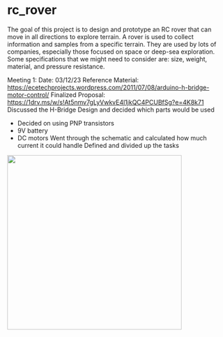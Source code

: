 # rc_rover
The goal of this project is to design and prototype an RC rover that can move in all directions to explore terrain. A rover is used to collect information and samples from a specific terrain. They are used by lots of companies, especially those focused on space or deep-sea exploration. Some specifications that we might need to consider are: size, weight, material, and pressure resistance.


Meeting 1:
Date: 03/12/23
Reference Material: https://ecetechprojects.wordpress.com/2011/07/08/arduino-h-bridge-motor-control/
Finalized Proposal: https://1drv.ms/w/s!At5nmv7gLyVwkvE4l1jkQC4PCUBfSg?e=4K8k71
Discussed the H-Bridge Design and decided which parts would be used
  - Decided on using PNP transistors
  - 9V battery
  - DC motors
Went through the schematic and calculated how much current it could handle
Defined and divided up the tasks
<img src="https://user-images.githubusercontent.com/69320369/224601874-c5b4059b-2ab1-4c97-a3c2-f3a50a5f6dbe.pn" width="400" />


